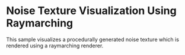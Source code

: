 # Noise Texture Visualization Using Raymarching

This sample visualizes a procedurally generated noise texture which is rendered
using a raymarching renderer.
